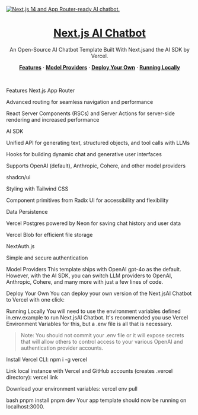 <a href="https://chat.vercel.ai/"> <img alt="Next.js 14 and App Router-ready AI chatbot." src="app/(chat)/opengraph-image.png"> <h1 align="center">Next.js AI Chatbot</h1> </a>

<p align="center"> An Open-Source AI Chatbot Template Built With Next.jsand the AI SDK by Vercel. </p>

<p align="center"> <a href="#features"><strong>Features</strong></a> · <a href="#model-providers"><strong>Model Providers</strong></a> · <a href="#deploy-your-own"><strong>Deploy Your Own</strong></a> · <a href="#running-locally"><strong>Running Locally</strong></a> </p> <br/>

Features
Next.js App Router

Advanced routing for seamless navigation and performance

React Server Components (RSCs) and Server Actions for server-side rendering and increased performance

AI SDK

Unified API for generating text, structured objects, and tool calls with LLMs

Hooks for building dynamic chat and generative user interfaces

Supports OpenAI (default), Anthropic, Cohere, and other model providers

shadcn/ui

Styling with Tailwind CSS

Component primitives from Radix UI for accessibility and flexibility

Data Persistence

Vercel Postgres powered by Neon for saving chat history and user data

Vercel Blob for efficient file storage

NextAuth.js

Simple and secure authentication

Model Providers
This template ships with OpenAI gpt-4o as the default. However, with the AI SDK, you can switch LLM providers to OpenAI, Anthropic, Cohere, and many more with just a few lines of code.

Deploy Your Own
You can deploy your own version of the Next.jsAI Chatbot to Vercel with one click:


Running Locally
You will need to use the environment variables defined in.env.example to run Next.jsAI Chatbot. It's recommended you use Vercel Environment Variables for this, but a .env file is all that is necessary.

> Note: You should not commit your .env file or it will expose secrets that will allow others to control access to your various OpenAI and authentication provider accounts.

Install Vercel CLI: npm i -g vercel

Link local instance with Vercel and GitHub accounts (creates .vercel directory): vercel link

Download your environment variables: vercel env pull

bash
pnpm install
pnpm dev
Your app template should now be running on localhost:3000.
